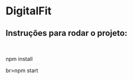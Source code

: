 <h1>DigitalFit</h1>
<h2>Instruções para rodar o projeto:</h2></br>
<p>npm install</p>br>npm start</p>
